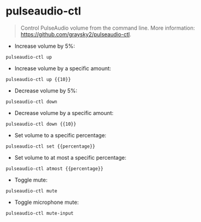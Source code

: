 # pulseaudio-ctl

> Control PulseAudio volume from the command line.
> More information: <https://github.com/graysky2/pulseaudio-ctl>.

- Increase volume by 5%:

`pulseaudio-ctl up`

- Increase volume by a specific amount:

`pulseaudio-ctl up {{10}}`

- Decrease volume by 5%:

`pulseaudio-ctl down`

- Decrease volume by a specific amount:

`pulseaudio-ctl down {{10}}`

- Set volume to a specific percentage:

`pulseaudio-ctl set {{percentage}}`

- Set volume to at most a specific percentage:

`pulseaudio-ctl atmost {{percentage}}`

- Toggle mute:

`pulseaudio-ctl mute`

- Toggle microphone mute:

`pulseaudio-ctl mute-input`
